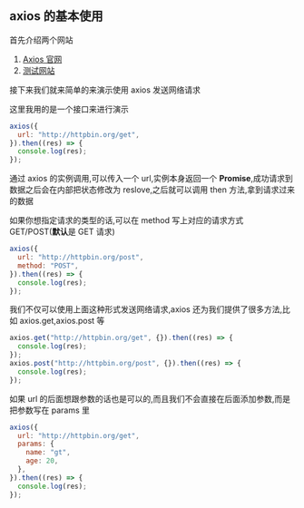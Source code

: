 ## axios 的基本使用

首先介绍两个网站

1.  [Axios 官网](https://axios-http.com/zh/)
2.  [测试网站](http://httpbin.org/)

接下来我们就来简单的来演示使用 axios 发送网络请求

这里我用的是一个接口来进行演示

```js
axios({
  url: "http://httpbin.org/get",
}).then((res) => {
  console.log(res);
});
```

通过 axios 的实例调用,可以传入一个 url,实例本身返回一个 **Promise**,成功请求到数据之后会在内部把状态修改为 reslove,之后就可以调用 then 方法,拿到请求过来的数据

如果你想指定请求的类型的话,可以在 method 写上对应的请求方式 GET/POST(**默认**是 GET 请求)

```js
axios({
  url: "http://httpbin.org/post",
  method: "POST",
}).then((res) => {
  console.log(res);
});
```

我们不仅可以使用上面这种形式发送网络请求,axios 还为我们提供了很多方法,比如 axios.get,axios.post 等

```js
axios.get("http://httpbin.org/get", {}).then((res) => {
  console.log(res);
});
axios.post("http://httpbin.org/post", {}).then((res) => {
  console.log(res);
});
```

如果 url 的后面想跟参数的话也是可以的,而且我们不会直接在后面添加参数,而是把参数写在 params 里

```js
axios({
  url: "http://httpbin.org/get",
  params: {
    name: "gt",
    age: 20,
  },
}).then((res) => {
  console.log(res);
});
```
